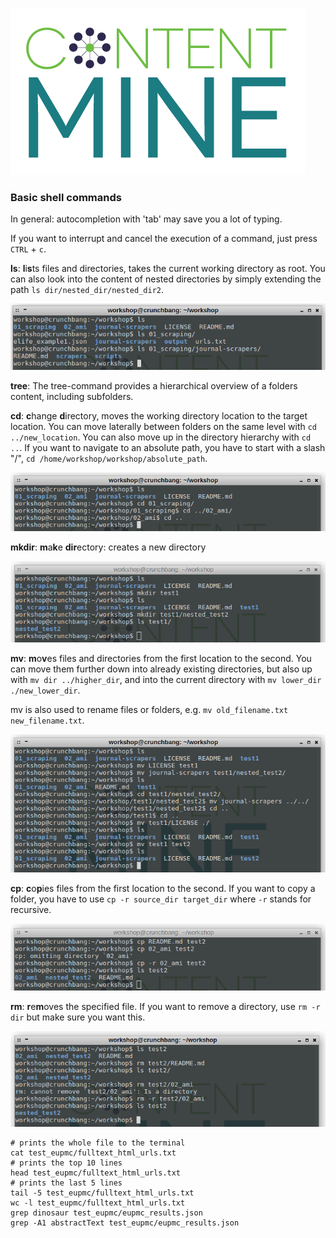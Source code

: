 ![ContentMine logo](https://github.com/ContentMine/assets/blob/master/png/Content_mine(small).png)

### Basic shell commands

In general: autocompletion with 'tab' may save you a lot of typing.

If you want to interrupt and cancel the execution of a command, just press ```CTRL``` + ```c```.

**ls**: **l**i**s**ts files and directories, takes the current working directory as root. You can also look into the content of nested directories by simply extending the path ```ls dir/nested_dir/nested_dir2```.

![ls](../../assets/images/software/vms/ls.png)

**tree**: The tree-command provides a hierarchical overview of a folders content, including subfolders.

**cd**: **c**hange **d**irectory, moves the working directory location to the target location. You can move laterally between folders on the same level with ```cd ../new_location```. You can also move up in the directory hierarchy with ```cd ..```. If you want to navigate to an absolute path, you have to start with a slash "/", ```cd /home/workshop/workshop/absolute_path```.

![cd](../../assets/images/software/vms/cd.png)

**mkdir**: **m**a**k**e **dir**ectory: creates a new directory

![mkdir](../../assets/images/software/vms/mkdir.png)

**mv**: **m**o**v**es files and directories from the first location to the second. You can move them further down into already existing directories, but also up with ```mv dir ../higher_dir```, and into the current directory with ```mv lower_dir ./new_lower_dir```.

mv is also used to rename files or folders, e.g. ```mv old_filename.txt new_filename.txt```.

![mv](../../assets/images/software/vms/mv.png)

**cp**: **c**o**p**ies files from the first location to the second. If you want to copy a folder, you have to use ```cp -r source_dir target_dir``` where ```-r``` stands for recursive.

![cp](../../assets/images/software/vms/cp.png)

**rm**: **r**e**m**oves the specified file. If you want to remove a directory, use ```rm -r dir``` but make sure you want this.

![rm](../../assets/images/software/vms/rm.png)



```
# prints the whole file to the terminal
cat test_eupmc/fulltext_html_urls.txt
# prints the top 10 lines
head test_eupmc/fulltext_html_urls.txt
# prints the last 5 lines
tail -5 test_eupmc/fulltext_html_urls.txt
wc -l test_eupmc/fulltext_html_urls.txt
grep dinosaur test_eupmc/eupmc_results.json
grep -A1 abstractText test_eupmc/eupmc_results.json
```